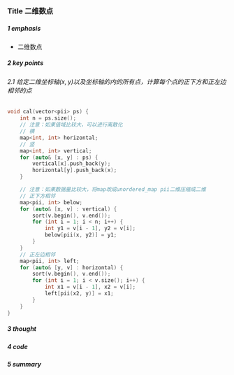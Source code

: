 ### Title 二维数点

##### 1 emphasis

- 二维数点



##### 2 key points

###### 2.1  给定二维坐标轴$(x,y)$以及坐标轴的内的所有点，计算每个点的正下方和正左边相邻的点

```cpp
void cal(vector<pii> ps) {
    int n = ps.size();
    // 注意：如果值域比较大，可以进行离散化
    // 横
    map<int, int> horizontal;
    // 竖
    map<int, int> vertical;
    for (auto& [x, y] : ps) {
        vertical[x].push_back(y);
        horizontal[y].push_back(x);
    }

    // 注意：如果数据量比较大，将map改成unordered_map pii二维压缩成二维
    // 正下方相邻
    map<pii, int> below;
    for (auto& [x, v] : vertical) {
        sort(v.begin(), v.end());
        for (int i = 1; i < n; i++) {
            int y1 = v[i - 1], y2 = v[i];
            below[pii(x, y2)] = y1;
        }
    }
    // 正左边相邻
    map<pii, int> left;
    for (auto& [y, v] : horizontal) {
        sort(v.begin(), v.end());
        for (int i = 1; i < v.size(); i++) {
            int x1 = v[i - 1], x2 = v[i];
            left[pii(x2, y)] = x1;
        }
    }
}
```



##### 3 thought



##### 4 code



##### 5 summary

